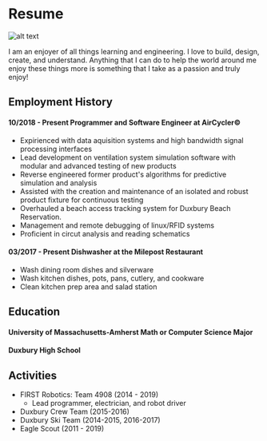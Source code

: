 # Resume

![alt text](https://github.com/jack-champagne/jackchampagne.com/cv-picture.jpg "Jack Champagne")

I am an enjoyer of all things learning and engineering. I love to build, design, create, and understand. Anything that I can do to help the world around me enjoy these things more is something that I take as a passion and truly enjoy!

## Employment History

#### 10/2018 - Present      Programmer and Software Engineer at AirCycler©
* Expirienced with data aquisition systems and high bandwidth signal processing interfaces
* Lead development on ventilation system simulation software with modular and advanced testing of new products
* Reverse engineered former product's algorithms for predictive simulation and analysis
* Assisted with the creation and maintenance of an isolated and robust product fixture for continuous testing
* Overhauled a beach access tracking system for Duxbury Beach Reservation.
* Management and remote debugging of linux/RFID systems
* Proficient in circut analysis and reading schematics

#### 03/2017 - Present      Dishwasher at the Milepost Restaurant

* Wash dining room dishes and silverware
* Wash kitchen dishes, pots, pans, cutlery, and cookware
* Clean kitchen prep area and salad station

## Education
#### University of Massachusetts-Amherst    Math or Computer Science Major
#### Duxbury High School

## Activities
* FIRST Robotics: Team 4908 (2014 - 2019)
  * Lead programmer, electrician, and robot driver
* Duxbury Crew Team (2015-2016)
* Duxbury Ski Team (2014-2015, 2016-2017)
* Eagle Scout (2011 - 2019)